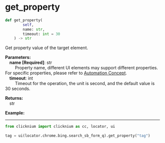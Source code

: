 # get_property
```python
def get_property(
        self,
        name: str,
        timeout: int = 30
    ) -> str
``` 

Get property value of the target element.  

**Parameters:**   
    &emsp;**name [Required]**: str  
        &emsp;&emsp; Property name, different UI elements may support different properties. For specific properties, please refer to [Automation Concept](./../../../concepts/concepts.md).  
    &emsp;**timeout**: int  
        &emsp;&emsp; Timeout for the operation, the unit is second, and the default value is 30 seconds.

**Returns:**  
    &emsp;str

**Example:**
***
```python
from clicknium import clicknium as cc, locator, ui
    
tag = ui(locator.chrome.bing.search_sb_form_q).get_property("tag")
```